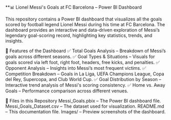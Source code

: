 **📊 Lionel Messi's Goals at FC Barcelona – Power BI Dashboard


This repository contains a Power BI dashboard that visualizes all the goals scored by football legend Lionel Messi during his time at FC Barcelona. The dashboard provides an interactive and data-driven exploration of Messi’s legendary goal-scoring record, highlighting key statistics, trends, and insights.

📌 Features of the Dashboard
✅ Total Goals Analysis – Breakdown of Messi’s goals across different seasons.
✅ Goal Types & Situations – Visuals for goals scored via left foot, right foot, headers, free kicks, and penalties.
✅ Opponent Analysis – Insights into Messi’s most frequent victims.
✅ Competition Breakdown – Goals in La Liga, UEFA Champions League, Copa del Rey, Supercopa, and Club World Cup.
✅ Goal Distribution by Season – Interactive trend analysis of Messi's scoring consistency.
✅ Home vs. Away Goals – Performance comparison across different venues.

📂 Files in this Repository
Messi_Goals.pbix – The Power BI dashboard file.
Messi_Goals_Dataset.csv – The dataset used for visualization.
README.md – This documentation file.
Images/ – Preview screenshots of the dashboard.
